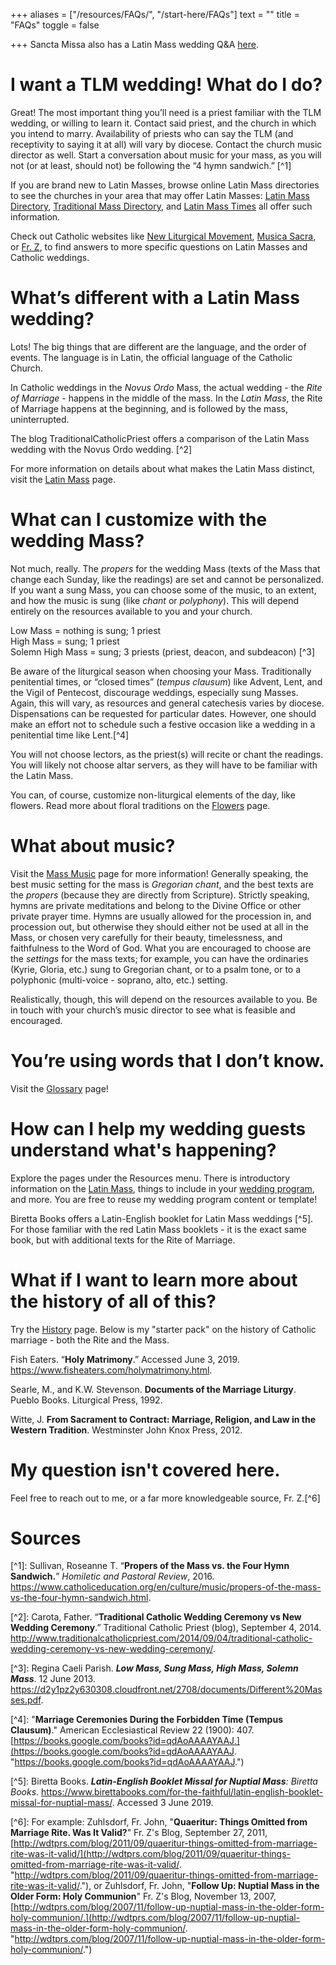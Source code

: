 +++
aliases = ["/resources/FAQs/", "/start-here/FAQs"]
text = ""
title = "FAQs"
toggle = false

+++
Sancta Missa also has a Latin Mass wedding Q&A [here](https://sanctamissa.org/en/music/musical-guidelines-for-the-traditional-roman-rite/liturgical-services-music-for-the-nuptial-high-mass.pdf). 

# I want a TLM wedding! What do I do?

Great! The most important thing you’ll need is a priest familiar with the TLM wedding, or willing to learn it. Contact said priest, and the church in which you intend to marry. Availability of priests who can say the TLM (and receptivity to saying it at all) will vary by diocese. Contact the church music director as well. Start a conversation about music for your mass, as you will not (or at least, should not) be following the “4 hymn sandwich.” \[^1\]

If you are brand new to Latin Masses, browse online Latin Mass directories to see the churches in your area that may offer Latin Masses: [Latin Mass Directory](https://www.latinmassdir.org/), [Traditional Mass Directory](http://www.ecclesiadei.org/masses.cfm), and [Latin Mass Times](http://www.latinmasstimes.com/) all offer such information.

Check out Catholic websites like [New Liturgical Movement](http://www.newliturgicalmovement.org/), [Musica Sacra](https://musicasacra.com/), or [Fr. Z](http://wdtprs.com/blog/), to find answers to more specific questions on Latin Masses and Catholic weddings.

# What’s different with a Latin Mass wedding?

Lots! The big things that are different are the language, and the order of events. The language is in Latin, the official language of the Catholic Church.

In Catholic weddings in the _Novus Ordo_ Mass, the actual wedding - the _Rite of Marriage_ - happens in the middle of the mass. In the _Latin Mass_, the Rite of Marriage happens at the beginning, and is followed by the mass, uninterrupted.

The blog TraditionalCatholicPriest offers a comparison of the Latin Mass wedding with the Novus Ordo wedding. \[^2\]

For more information on details about what makes the Latin Mass distinct, visit the [Latin Mass](https://www.latinmasswedding.com/resources/the-mass/) page.

# What can I customize with the wedding Mass?

Not much, really. The _propers_ for the wedding Mass (texts of the Mass that change each Sunday, like the readings) are set and cannot be personalized. If you want a sung Mass, you can choose some of the music, to an extent, and how the music is sung (like _chant_ or _polyphony_). This will depend entirely on the resources available to you and your church.

Low Mass = nothing is sung; 1 priest  
High Mass = sung; 1 priest  
Solemn High Mass = sung; 3 priests (priest, deacon, and subdeacon) \[^3\]

Be aware of the liturgical season when choosing your Mass. Traditionally penitential times, or “closed times” (_tempus clausum_) like Advent, Lent, and the Vigil of Pentecost, discourage weddings, especially sung Masses. Again, this will vary, as resources and general catechesis varies by diocese. Dispensations can be requested for particular dates. However, one should make an effort not to schedule such a festive occasion like a wedding in a penitential time like Lent.\[^4\]

You will not choose lectors, as the priest(s) will recite or chant the readings. You will likely not choose altar servers, as they will have to be familiar with the Latin Mass.

You can, of course, customize non-liturgical elements of the day, like flowers. Read more about floral traditions on the [Flowers](https://www.latinmasswedding.com/resources/flowers/) page.

# What about music?

Visit the [Mass Music](https://www.latinmasswedding.com/resources/mass-music) page for more information! Generally speaking, the best music setting for the mass is _Gregorian chant_, and the best texts are the _propers_ (because they are directly from Scripture). Strictly speaking, hymns are private meditations and belong to the Divine Office or other private prayer time. Hymns are usually allowed for the procession in, and procession out, but otherwise they should either not be used at all in the Mass, or chosen very carefully for their beauty, timelessness, and faithfulness to the Word of God. What you are encouraged to choose are the _settings_ for the mass texts; for example, you can have the ordinaries (Kyrie, Gloria, etc.) sung to Gregorian chant, or to a psalm tone, or to a polyphonic (multi-voice - soprano, alto, etc.) setting.

Realistically, though, this will depend on the resources available to you. Be in touch with your church’s music director to see what is feasible and encouraged.

# You’re using words that I don’t know.

Visit the [Glossary](https://www.latinmasswedding.com/resources/glossary/) page!

# How can I help my wedding guests understand what's happening?

Explore the pages under the Resources menu. There is introductory information on the [Latin Mass](https://www.latinmasswedding.com/resources/the-mass), things to include in your [wedding program](https://www.latinmasswedding.com/resources/mass-programs), and more. You are free to reuse my wedding program content or template!

Biretta Books offers a Latin-English booklet for Latin Mass weddings \[^5\]. For those familiar with the red Latin Mass booklets - it is the exact same book, but with additional texts for the Rite of Marriage.

# What if I want to learn more about the history of all of this?

Try the [History](https://www.latinmasswedding.com/resources/history/) page. Below is my "starter pack" on the history of Catholic marriage - both the Rite and the Mass.

Fish Eaters. “**Holy Matrimony**.” Accessed June 3, 2019. https://www.fisheaters.com/holymatrimony.html.

Searle, M., and K.W. Stevenson. **Documents of the Marriage Liturgy**. Pueblo Books. Liturgical Press, 1992.

Witte, J. **From Sacrament to Contract: Marriage, Religion, and Law in the Western Tradition**. Westminster John Knox Press, 2012.

# My question isn't covered here. 

Feel free to reach out to me, or a far more knowledgeable source, Fr. Z.\[^6\]

# Sources

\[^1\]: Sullivan, Roseanne T. “**Propers of the Mass vs. the Four Hymn Sandwich.**” _Homiletic and Pastoral Review_, 2016. https://www.catholiceducation.org/en/culture/music/propers-of-the-mass-vs-the-four-hymn-sandwich.html.

\[^2\]: Carota, Father. “**Traditional Catholic Wedding Ceremony vs New Wedding Ceremony**.” Traditional Catholic Priest (blog), September 4, 2014. http://www.traditionalcatholicpriest.com/2014/09/04/traditional-catholic-wedding-ceremony-vs-new-wedding-ceremony/.

\[^3\]: Regina Caeli Parish. **_Low Mass, Sung Mass, High Mass, Solemn Mass_**. 12 June 2013. https://d2y1pz2y630308.cloudfront.net/2708/documents/Different%20Masses.pdf.

\[^4\]: "**Marriage Ceremonies During the Forbidden Time (Tempus Clausum)**." American Ecclesiastical Review 22 (1900): 407. [https://books.google.com/books?id=qdAoAAAAYAAJ.](https://books.google.com/books?id=qdAoAAAAYAAJ. "https://books.google.com/books?id=qdAoAAAAYAAJ.")

\[^5\]: Biretta Books. **_Latin-English Booklet Missal for Nuptial Mass_**_: Biretta Books_. https://www.birettabooks.com/for-the-faithful/latin-english-booklet-missal-for-nuptial-mass/. Accessed 3 June 2019.

\[^6\]: For example: Zuhlsdorf, Fr. John, "**Quaeritur: Things Omitted from Marriage Rite. Was It Valid?**" Fr. Z's Blog, September 27, 2011, [http://wdtprs.com/blog/2011/09/quaeritur-things-omitted-from-marriage-rite-was-it-valid/](http://wdtprs.com/blog/2011/09/quaeritur-things-omitted-from-marriage-rite-was-it-valid/. "http://wdtprs.com/blog/2011/09/quaeritur-things-omitted-from-marriage-rite-was-it-valid/."), or Zuhlsdorf, Fr. John, "**Follow Up: Nuptial Mass in the Older Form: Holy Communion**" Fr. Z's Blog, November 13, 2007, [http://wdtprs.com/blog/2007/11/follow-up-nuptial-mass-in-the-older-form-holy-communion/.](http://wdtprs.com/blog/2007/11/follow-up-nuptial-mass-in-the-older-form-holy-communion/. "http://wdtprs.com/blog/2007/11/follow-up-nuptial-mass-in-the-older-form-holy-communion/.")